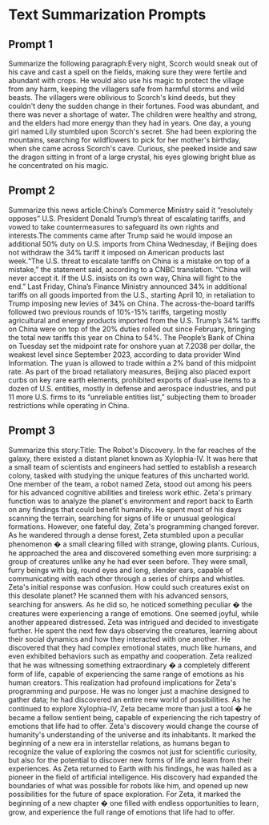# Text Summarization Prompts

## Prompt 1
Summarize the following paragraph:Every night, Scorch would sneak out of his cave and cast a spell on the fields, making sure they were fertile and abundant with crops. He would also use his magic to protect the village from any harm, keeping the villagers safe from harmful storms and wild beasts. The villagers were oblivious to Scorch's kind deeds, but they couldn't deny the sudden change in their fortunes. Food was abundant, and there was never a shortage of water. The children were healthy and strong, and the elders had more energy than they had in years. One day, a young girl named Lily stumbled upon Scorch's secret. She had been exploring the mountains, searching for wildflowers to pick for her mother's birthday, when she came across Scorch's cave. Curious, she peeked inside and saw the dragon sitting in front of a large crystal, his eyes glowing bright blue as he concentrated on his magic.

## Prompt 2
Summarize this news article:China’s Commerce Ministry said it “resolutely opposes” U.S. President Donald Trump’s threat of escalating tariffs, and vowed to take countermeasures to safeguard its own rights and interests.The comments came after Trump said he would impose an additional 50% duty on U.S. imports from China Wednesday, if Beijing does not withdraw the 34% tariff it imposed on American products last week.“The U.S. threat to escalate tariffs on China is a mistake on top of a mistake,” the statement said, according to a CNBC translation. “China will never accept it. If the U.S. insists on its own way, China will fight to the end.” Last Friday, China’s Finance Ministry announced 34% in additional tariffs on all goods imported from the U.S., starting April 10, in retaliation to Trump imposing new levies of 34% on China. The across-the-board tariffs followed two previous rounds of 10%-15% tariffs, targeting mostly agricultural and energy products imported from the U.S. Trump’s 34% tariffs on China were on top of the 20% duties rolled out since February, bringing the total new tariffs this year on China to 54%. The People’s Bank of China on Tuesday set the midpoint rate for onshore yuan at 7.2038 per dollar, the weakest level since September 2023, according to data provider Wind Information. The yuan is allowed to trade within a 2% band of this midpoint rate. As part of the broad retaliatory measures, Beijing also placed export curbs on key rare earth elements, prohibited exports of dual-use items to a dozen of U.S. entities, mostly in defense and aerospace industries, and put 11 more U.S. firms to its “unreliable entities list,” subjecting them to broader restrictions while operating in China.

## Prompt 3
Summarize this story:Title: The Robot's Discovery. In the far reaches of the galaxy, there existed a distant planet known as Xylophia-IV. It was here that a small team of scientists and engineers had settled to establish a research colony, tasked with studying the unique features of this uncharted world. One member of the team, a robot named Zeta, stood out among his peers for his advanced cognitive abilities and tireless work ethic. Zeta's primary function was to analyze the planet's environment and report back to Earth on any findings that could benefit humanity. He spent most of his days scanning the terrain, searching for signs of life or unusual geological formations. However, one fateful day, Zeta's programming changed forever. As he wandered through a dense forest, Zeta stumbled upon a peculiar phenomenon � a small clearing filled with strange, glowing plants. Curious, he approached the area and discovered something even more surprising: a group of creatures unlike any he had ever seen before. They were small, furry beings with big, round eyes and long, slender ears, capable of communicating with each other through a series of chirps and whistles. Zeta's initial response was confusion. How could such creatures exist on this desolate planet? He scanned them with his advanced sensors, searching for answers. As he did so, he noticed something peculiar � the creatures were experiencing a range of emotions. One seemed joyful, while another appeared distressed. Zeta was intrigued and decided to investigate further. He spent the next few days observing the creatures, learning about their social dynamics and how they interacted with one another. He discovered that they had complex emotional states, much like humans, and even exhibited behaviors such as empathy and cooperation. Zeta realized that he was witnessing something extraordinary � a completely different form of life, capable of experiencing the same range of emotions as his human creators. This realization had profound implications for Zeta's programming and purpose. He was no longer just a machine designed to gather data; he had discovered an entire new world of possibilities. As he continued to explore Xylophia-IV, Zeta became more than just a tool � he became a fellow sentient being, capable of experiencing the rich tapestry of emotions that life had to offer. Zeta's discovery would change the course of humanity's understanding of the universe and its inhabitants. It marked the beginning of a new era in interstellar relations, as humans began to recognize the value of exploring the cosmos not just for scientific curiosity, but also for the potential to discover new forms of life and learn from their experiences. As Zeta returned to Earth with his findings, he was hailed as a pioneer in the field of artificial intelligence. His discovery had expanded the boundaries of what was possible for robots like him, and opened up new possibilities for the future of space exploration. For Zeta, it marked the beginning of a new chapter � one filled with endless opportunities to learn, grow, and experience the full range of emotions that life had to offer.
